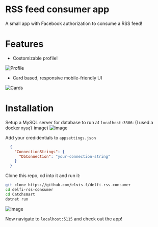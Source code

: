 # RSS feed consumer app

A small app with Facebook authorization to consume a RSS feed!

# Features
- Costomizable profile!

![Profile](https://i.imgur.com/teViB7t.png)

- Card based, responsive mobile-friendly UI

![Cards](https://i.imgur.com/332tuHZ.png)

# Installation

Setup a MySQL server for database to run at `localhost:3306`:
(I used a docker `mysql` image)
![image](https://user-images.githubusercontent.com/16985019/233800135-58de3398-a652-476b-89ee-ce7616ddfb70.png)

Add your credidentials to `appsettings.json`

```json
  {
    "ConnectionStrings": {
      "DbConnection": "your-connection-string"
    }
  }
```

Clone this repo, cd into it and run it:

```bash
git clone https://github.com/elvis-f/delfi-rss-consumer
cd delfi-rss-consumer
cd Catchsmart
dotnet run
```
![image](https://user-images.githubusercontent.com/16985019/233800334-2afed696-79ef-4ed0-88ff-831425d5d6a3.png)

Now navigate to `localhost:5115` and check out the app! 
